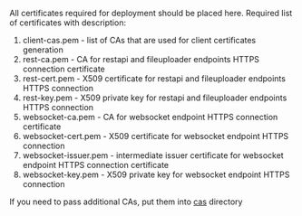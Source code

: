 All certificates required for deployment should be placed here. Required list of certificates with description:

1. client-cas.pem - list of CAs that are used for client certificates generation
2. rest-ca.pem - CA for restapi and fileuploader endpoints HTTPS connection certificate
3. rest-cert.pem - X509 certificate for restapi and fileuploader endpoints HTTPS connection
4. rest-key.pem - X509 private key for restapi and fileuploader endpoints HTTPS connection
5. websocket-ca.pem - CA for websocket endpoint HTTPS connection certificate
6. websocket-cert.pem - X509 certificate for websocket endpoint HTTPS connection
7. websocket-issuer.pem - intermediate issuer certificate for websocket endpoint HTTPS connection certificate
8. websocket-key.pem - X509 private key for websocket endpoint HTTPS connection

If you need to pass additional CAs, put them into [cas](./cas) directory
